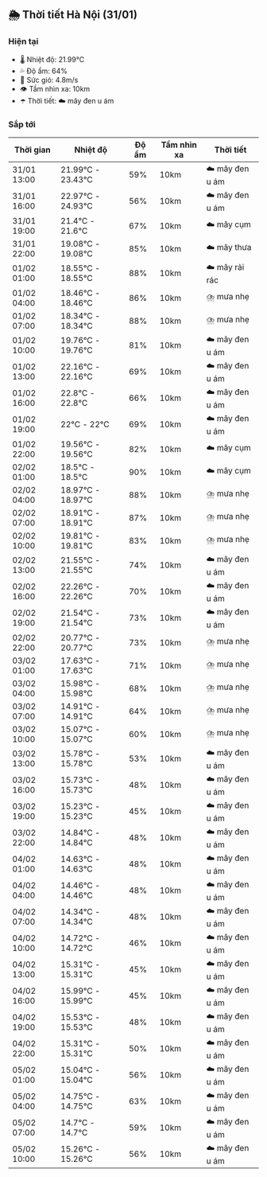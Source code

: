 ## 🌦️ Thời tiết Hà Nội (31/01)

### Hiện tại

- 🌡️ Nhiệt độ: 21.99℃
- 💦 Độ ẩm: 64%
- 💨 Sức gió: 4.8m/s
- 👁️ Tầm nhìn xa: 10km
- ☂️ Thời tiết: ☁️ mây đen u ám

### Sắp tới

| Thời gian | Nhiệt độ | Độ ẩm | Tầm nhìn xa | Thời tiết |
| --- | --- | --- | --- | --- |
| 31/01 13:00 | 21.99℃ - 23.43℃ | 59% | 10km | ☁️ mây đen u ám |
| 31/01 16:00 | 22.97℃ - 24.93℃ | 56% | 10km | ☁️ mây đen u ám |
| 31/01 19:00 | 21.4℃ - 21.6℃ | 67% | 10km | ☁️ mây cụm |
| 31/01 22:00 | 19.08℃ - 19.08℃ | 85% | 10km | ☁️ mây thưa |
| 01/02 01:00 | 18.55℃ - 18.55℃ | 88% | 10km | ☁️ mây rải rác |
| 01/02 04:00 | 18.46℃ - 18.46℃ | 86% | 10km | ⛈️ mưa nhẹ |
| 01/02 07:00 | 18.34℃ - 18.34℃ | 88% | 10km | ⛈️ mưa nhẹ |
| 01/02 10:00 | 19.76℃ - 19.76℃ | 81% | 10km | ☁️ mây đen u ám |
| 01/02 13:00 | 22.16℃ - 22.16℃ | 69% | 10km | ☁️ mây đen u ám |
| 01/02 16:00 | 22.8℃ - 22.8℃ | 66% | 10km | ☁️ mây đen u ám |
| 01/02 19:00 | 22℃ - 22℃ | 69% | 10km | ☁️ mây đen u ám |
| 01/02 22:00 | 19.56℃ - 19.56℃ | 82% | 10km | ☁️ mây cụm |
| 02/02 01:00 | 18.5℃ - 18.5℃ | 90% | 10km | ☁️ mây cụm |
| 02/02 04:00 | 18.97℃ - 18.97℃ | 88% | 10km | ⛈️ mưa nhẹ |
| 02/02 07:00 | 18.91℃ - 18.91℃ | 87% | 10km | ⛈️ mưa nhẹ |
| 02/02 10:00 | 19.81℃ - 19.81℃ | 83% | 10km | ⛈️ mưa nhẹ |
| 02/02 13:00 | 21.55℃ - 21.55℃ | 74% | 10km | ☁️ mây đen u ám |
| 02/02 16:00 | 22.26℃ - 22.26℃ | 70% | 10km | ☁️ mây đen u ám |
| 02/02 19:00 | 21.54℃ - 21.54℃ | 73% | 10km | ☁️ mây đen u ám |
| 02/02 22:00 | 20.77℃ - 20.77℃ | 73% | 10km | ⛈️ mưa nhẹ |
| 03/02 01:00 | 17.63℃ - 17.63℃ | 71% | 10km | ⛈️ mưa nhẹ |
| 03/02 04:00 | 15.98℃ - 15.98℃ | 68% | 10km | ⛈️ mưa nhẹ |
| 03/02 07:00 | 14.91℃ - 14.91℃ | 64% | 10km | ⛈️ mưa nhẹ |
| 03/02 10:00 | 15.07℃ - 15.07℃ | 60% | 10km | ⛈️ mưa nhẹ |
| 03/02 13:00 | 15.78℃ - 15.78℃ | 53% | 10km | ☁️ mây đen u ám |
| 03/02 16:00 | 15.73℃ - 15.73℃ | 48% | 10km | ☁️ mây đen u ám |
| 03/02 19:00 | 15.23℃ - 15.23℃ | 45% | 10km | ☁️ mây đen u ám |
| 03/02 22:00 | 14.84℃ - 14.84℃ | 48% | 10km | ☁️ mây đen u ám |
| 04/02 01:00 | 14.63℃ - 14.63℃ | 48% | 10km | ☁️ mây đen u ám |
| 04/02 04:00 | 14.46℃ - 14.46℃ | 48% | 10km | ☁️ mây đen u ám |
| 04/02 07:00 | 14.34℃ - 14.34℃ | 48% | 10km | ☁️ mây đen u ám |
| 04/02 10:00 | 14.72℃ - 14.72℃ | 46% | 10km | ☁️ mây đen u ám |
| 04/02 13:00 | 15.31℃ - 15.31℃ | 45% | 10km | ☁️ mây đen u ám |
| 04/02 16:00 | 15.99℃ - 15.99℃ | 45% | 10km | ☁️ mây đen u ám |
| 04/02 19:00 | 15.53℃ - 15.53℃ | 48% | 10km | ☁️ mây đen u ám |
| 04/02 22:00 | 15.31℃ - 15.31℃ | 50% | 10km | ☁️ mây đen u ám |
| 05/02 01:00 | 15.04℃ - 15.04℃ | 56% | 10km | ☁️ mây đen u ám |
| 05/02 04:00 | 14.75℃ - 14.75℃ | 63% | 10km | ☁️ mây đen u ám |
| 05/02 07:00 | 14.7℃ - 14.7℃ | 59% | 10km | ☁️ mây đen u ám |
| 05/02 10:00 | 15.26℃ - 15.26℃ | 56% | 10km | ☁️ mây đen u ám |
